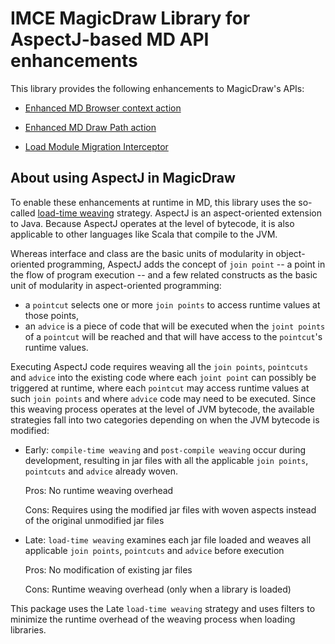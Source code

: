 # IMCE MagicDraw Library for AspectJ-based MD API enhancements

This library provides the following enhancements to MagicDraw's APIs:

- [Enhanced MD Browser context action](src/main/scala/gov/nasa/jpl/magicdraw/enhanced/ui/browser/EnhancedBrowserContextAMConfigurator.scala)

- [Enhanced MD Draw Path action](src/main/scala/gov/nasa/jpl/magicdraw/enhanced/actions/paths/EnhancedDrawPathAction.scala)

- [Load Module Migration Interceptor](src/main/scala/gov/nasa/jpl/magicdraw/enhanced/migration/LocalModuleMigrationInterceptor.scala)

## About using AspectJ in MagicDraw

To enable these enhancements at runtime in MD, this library uses the so-called
[load-time weaving](https://eclipse.org/aspectj/doc/released/devguide/ltw.html)
strategy. AspectJ is an aspect-oriented extension to Java. Because AspectJ operates
 at the level of bytecode, it is also applicable to other languages like Scala that compile to the JVM.

Whereas interface and class are the basic units of modularity in object-oriented programming,
AspectJ adds the concept of `join point` -- a point in the flow of program execution -- and a few
related constructs as the basic unit of modularity in aspect-oriented programming:
- a `pointcut` selects one or more `join points` to access runtime values at those points,
- an `advice` is a piece of code that will be executed when the `joint points` of a `pointcut`
  will be reached and that will have access to the `pointcut`'s runtime values.

Executing AspectJ code requires weaving all the `join points`, `pointcuts` and `advice` into the
existing code where each `joint point` can possibly be triggered at runtime,
where each `pointcut` may access runtime values at such `join points` and where `advice`
code may need to be executed. Since this weaving process operates at the level of JVM bytecode,
the available strategies fall into two categories depending on when the JVM bytecode is modified:

- Early: `compile-time weaving` and `post-compile weaving` occur during development, resulting in jar files
  with all the applicable `join points`, `pointcuts` and `advice` already woven.

  Pros: No runtime weaving overhead

  Cons: Requires using the modified jar files with woven aspects instead of the original unmodified jar files

- Late: `load-time weaving` examines each jar file loaded and weaves all applicable `join points`,
  `pointcuts` and `advice` before execution

  Pros: No modification of existing jar files

  Cons: Runtime weaving overhead (only when a library is loaded)

This package uses the Late `load-time weaving` strategy and uses filters
to minimize the runtime overhead of the weaving process when loading libraries.
